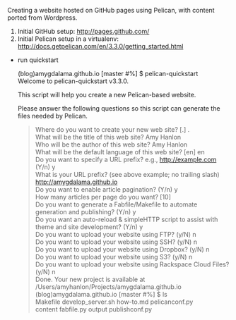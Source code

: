 Creating a website hosted on GitHub pages using Pelican, with content ported from Wordpress.

1. Initial GitHub setup: http://pages.github.com/
2. Initial Pelican setup in a virtualenv: http://docs.getpelican.com/en/3.3.0/getting_started.html
  * run quickstart  

     (blog)amygdalama.github.io [master #%] $ pelican-quickstart  
     Welcome to pelican-quickstart v3.3.0.  

     This script will help you create a new Pelican-based website.  

     Please answer the following questions so this script can generate the files needed by Pelican.  

    
     > Where do you want to create your new web site? [.] .  
     > What will be the title of this web site? Amy Hanlon  
     > Who will be the author of this web site? Amy Hanlon  
     > What will be the default language of this web site? [en] en  
     > Do you want to specify a URL prefix? e.g., http://example.com   (Y/n) y  
     > What is your URL prefix? (see above example; no trailing slash) http://amygdalama.github.io  
     > Do you want to enable article pagination? (Y/n) y  
     > How many articles per page do you want? [10]  
     > Do you want to generate a Fabfile/Makefile to automate generation and publishing? (Y/n) y  
     > Do you want an auto-reload & simpleHTTP script to assist with theme and site development? (Y/n) y  
     > Do you want to upload your website using FTP? (y/N) n  
     > Do you want to upload your website using SSH? (y/N) n  
     > Do you want to upload your website using Dropbox? (y/N) n  
     > Do you want to upload your website using S3? (y/N) n  
     > Do you want to upload your website using Rackspace Cloud Files? (y/N) n  
     Done. Your new project is available at /Users/amyhanlon/Projects/amygdalama.github.io  
     (blog)amygdalama.github.io [master #%] $ ls  
     Makefile		develop_server.sh	how-to.md		pelicanconf.py  
     content			fabfile.py		output			publishconf.py  
